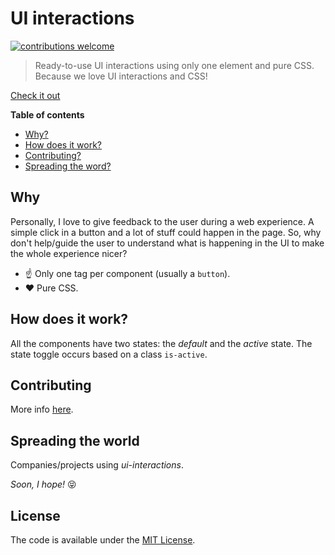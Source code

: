 # UI interactions

[![contributions welcome](https://img.shields.io/badge/contributions-welcome-brightgreen.svg?style=flat)](https://github.com/raphaelfabeni/ui-interactions/issues)

> Ready-to-use UI interactions using only one element and pure CSS. Because we love UI interactions and CSS!

[Check it out](https://raphaelfabeni.com/ui-interactions/)

**Table of contents**

- [Why?](#why)
- [How does it work?](#how-does-it-work)
- [Contributing?](#contributing)
- [Spreading the word?](#spreading-the-word)

## Why

Personally, I love to give feedback to the user during a web experience. A simple click in a button and a lot of stuff could happen in the page. So, why don't help/guide the user to understand what is happening in the UI to make the whole experience nicer?

- ☝️ Only one tag per component (usually a `button`).
- ❤️ Pure CSS.

## How does it work?

All the components have two states: the _default_ and the _active_ state. The state toggle occurs based on a class `is-active`.

## Contributing

More info [here](CONTRIBUTING.md).

## Spreading the world

Companies/projects using _ui-interactions_.

_Soon, I hope!_ 😝 

## License

The code is available under the [MIT License](LICENSE.md).
